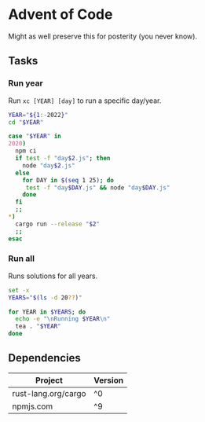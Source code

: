 # Advent of Code

Might as well preserve this for posterity (you never know).

## Tasks

### Run year

Run `xc [YEAR] [day]` to run a specific day/year.

```sh
YEAR="${1:-2022}"
cd "$YEAR"

case "$YEAR" in
2020)
  npm ci
  if test -f "day$2.js"; then
    node "day$2.js"
  else
    for DAY in $(seq 1 25); do
     test -f "day$DAY.js" && node "day$DAY.js"
    done
  fi
  ;;
*)
  cargo run --release "$2"
  ;;
esac
```

### Run all

Runs solutions for all years.

```sh
set -x
YEARS="$(ls -d 20??)"

for YEAR in $YEARS; do
  echo -e "\nRunning $YEAR\n"
  tea . "$YEAR"
done
```

## Dependencies

|       Project       | Version |
|---------------------|---------|
| rust-lang.org/cargo |   ^0    |
| npmjs.com           |   ^9    |
